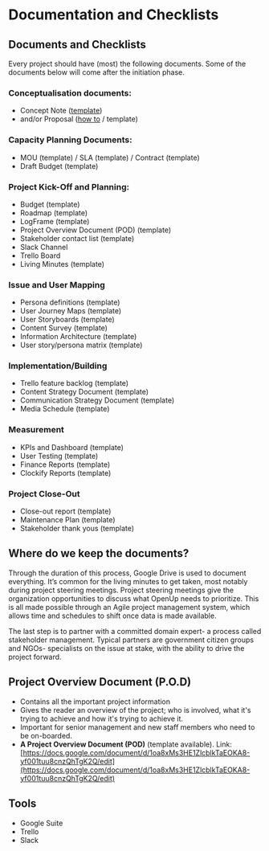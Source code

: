 # Documentation and Checklists

## Documents and Checklists

Every project should have \(most\) the following documents. Some of the documents below will come after the initiation phase.

### Conceptualisation documents:

* Concept Note \([template](https://docs.google.com/document/u/0/?ftv=1&folder=16iUU-4IjDorE_YB2c-wYNurnLINxkmxd&tgif=d)\) 
* and/or Proposal \([how to](https://docs.google.com/document/d/1M4PvAaQYEKCQ-tX67pnkZeMkdPgNCUY4HH8CHZygZUA/edit#) / template\)

### Capacity Planning Documents:

* MOU \(template\) / SLA \(template\) / Contract \(template\)
* Draft Budget \(template\)

### Project Kick-Off and Planning:

* Budget \(template\)
* Roadmap \(template\)
* LogFrame \(template\)
* Project Overview Document \(POD\) \(template\)
* Stakeholder contact list \(template\)
* Slack Channel
* Trello Board
* Living Minutes \(template\)

### Issue and User Mapping

* Persona definitions \(template\)
* User Journey Maps \(template\)
* User Storyboards \(template\)
* Content Survey \(template\)
* Information Architecture \(template\)
* User story/persona matrix \(template\)

### Implementation/Building

* Trello feature backlog \(template\)
* Content Strategy Document \(template\)
* Communication Strategy Document \(template\)
* Media Schedule \(template\)

### Measurement

* KPIs and Dashboard \(template\)
* User Testing \(template\)
* Finance Reports \(template\)
* Clockify Reports \(template\)

### Project Close-Out

* Close-out report \(template\)
* Maintenance Plan \(template\)
* Stakeholder thank yous \(template\)

## Where do we keep the documents?

Through the duration of this process, Google Drive is used to document everything. It’s common for the living minutes to get taken, most notably during project steering meetings. Project steering meetings give the organization opportunities to discuss what OpenUp needs to prioritize. This is all made possible through an Agile project management system, which allows time and schedules to shift once data is made available. 

The last step is to partner with a committed domain expert- a process called stakeholder management. Typical partners are government citizen groups and NGOs- specialists on the issue at stake, with the ability to drive the project forward. 

## Project Overview Document \(P.O.D\)

* Contains all the important project information 
* Gives the reader an overview of the project; who is involved, what it's trying to achieve and how it's trying to achieve it. 
* Important for senior management and new staff members who need to be on-boarded. 
* **A Project Overview Document \(POD\)** \(template available\). Link: [https://docs.google.com/document/d/1oa8xMs3HE1ZlcblkTaEOKA8-yf001tuu8cnzQhTgK2Q/edit](https://docs.google.com/document/d/1oa8xMs3HE1ZlcblkTaEOKA8-yf001tuu8cnzQhTgK2Q/edit)

## Tools

* Google Suite
* Trello
* Slack

